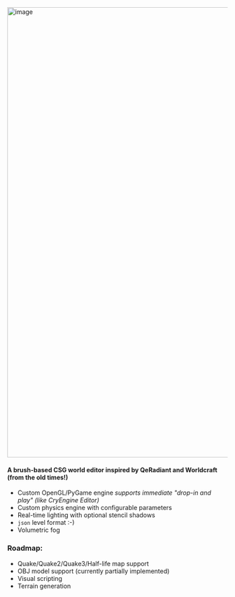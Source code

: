 <img width="1798" height="1028" alt="image" src="https://github.com/user-attachments/assets/37761c81-82c5-4661-962f-0a31380f9ed9" />



#### A brush-based CSG world editor inspired by QeRadiant and Worldcraft (from the old times!)

* Custom OpenGL/PyGame engine _supports immediate "drop-in and play" (like CryEngine Editor)_
* Custom physics engine with configurable parameters
* Real-time lighting with optional stencil shadows
* `json` level format :-)
* Volumetric fog

### Roadmap:
* Quake/Quake2/Quake3/Half-life map support
* OBJ model support (currently partially implemented)
* Visual scripting
* Terrain generation


